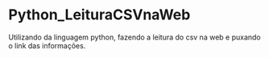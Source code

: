# Python_LeituraCSVnaWeb
Utilizando da linguagem python, fazendo a leitura do csv na web e puxando o link das informações. 
